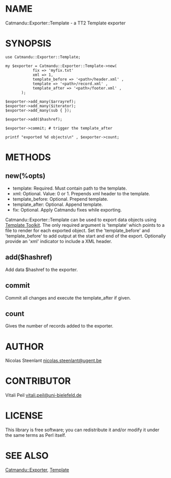 # NAME

Catmandu::Exporter::Template - a TT2 Template exporter

# SYNOPSIS

    use Catmandu::Exporter::Template;

    my $exporter = Catmandu::Exporter::Template->new(
				fix => 'myfix.txt'
				xml => 1,
				template_before => '<path>/header.xml' ,
				template => '<path>/record.xml' ,
				template_after => '<path>/footer.xml' ,
		   );

    $exporter->add_many($arrayref);
    $exporter->add_many($iterator);
    $exporter->add_many(sub { });

    $exporter->add($hashref);

    $exporter->commit; # trigger the template_after

    printf "exported %d objects\n" , $exporter->count;

# METHODS

## new(%opts)

- template: Required. Must contain path to the template.
- xml: Optional. Value: 0 or 1. Prepends xml header to the template.
- template\_before: Optional. Prepend template.
- template\_after: Optional. Append template.
- fix: Optional. Apply Catmandu fixes while exporting.

Catmandu::Exporter::Template can be used to export data objects using
[Template Toolkit](https://metacpan.org/pod/Template::Manual). The only required argument is 'template'
which points to a file to render for each exported object. Set the
'template\_before' and 'template\_before' to add output at the start and end of
the export.  Optionally provide an 'xml' indicator to include a XML header. 

## add($hashref)

Add data $hashref to the exporter.

## commit

Commit all changes and execute the template\_after if given.

## count

Gives the number of records added to the exporter.

# AUTHOR

Nicolas Steenlant <nicolas.steenlant@ugent.be>

# CONTRIBUTOR

Vitali Peil <vitali.peil@uni-bielefeld.de>

# LICENSE

This library is free software; you can redistribute it and/or modify
it under the same terms as Perl itself.

# SEE ALSO

[Catmandu::Exporter](https://metacpan.org/pod/Catmandu::Exporter), [Template](https://metacpan.org/pod/Template)
